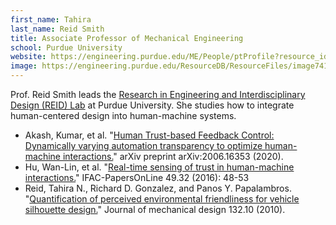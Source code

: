 ```yaml
---
first_name: Tahira
last_name: Reid Smith
title: Associate Professor of Mechanical Engineering
school: Purdue University
website: https://engineering.purdue.edu/ME/People/ptProfile?resource_id=74127
image: https://engineering.purdue.edu/ResourceDB/ResourceFiles/image74131
---
```

Prof. Reid Smith leads the [Research in Engineering and Interdisciplinary Design (REID) Lab](https://engineering.purdue.edu/reidlab/) at Purdue University. She studies how to integrate human-centered design into human-machine systems.
- Akash, Kumar, et al. "[Human Trust-based Feedback Control: Dynamically varying automation transparency to optimize human-machine interactions.](https://arxiv.org/pdf/2006.16353.pdf)" arXiv preprint arXiv:2006.16353 (2020).
- Hu, Wan-Lin, et al. "[Real-time sensing of trust in human-machine interactions.](https://engineering.purdue.edu/reidlab/assets/2016_Hu_Akash_Jain_Reid.pdf)" IFAC-PapersOnLine 49.32 (2016): 48-53
- Reid, Tahira N., Richard D. Gonzalez, and Panos Y. Papalambros. "[Quantification of perceived environmental friendliness for vehicle silhouette design.](https://asmedigitalcollection.asme.org/mechanicaldesign/article/132/10/101010/450739)" Journal of mechanical design 132.10 (2010). 